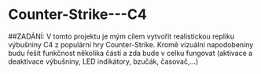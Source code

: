 # Counter-Strike---C4

##ZADÁNÍ:
V tomto projektu je mým cílem vytvořit realistickou repliku výbušniny C4 z populární hry Counter-Strike. Kromě vizuální napodobeniny budu řešit funkčnost několika částí a zda bude v celku fungovat (aktivace a deaktivace výbušniny, LED indikátory, bzučák, časovač,…)
